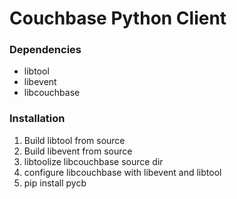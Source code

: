 # Couchbase Python Client

### Dependencies

* libtool
* libevent
* libcouchbase


### Installation

1. Build libtool from source
2. Build libevent from source
3. libtoolize libcouchbase source dir
4. configure libcouchbase with libevent and libtool
5. pip install pycb





